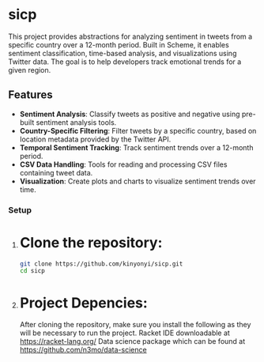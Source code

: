 # sicp
This project provides abstractions for analyzing sentiment in tweets from a specific country over a 12-month period. Built in Scheme, it enables sentiment classification, time-based analysis, and visualizations using Twitter data. The goal is to help developers track emotional trends for a given region.

## Features

- **Sentiment Analysis**: Classify tweets as positive and negative using pre-built sentiment analysis tools.
- **Country-Specific Filtering**: Filter tweets by a specific country, based on location metadata provided by the Twitter API.
- **Temporal Sentiment Tracking**: Track sentiment trends over a 12-month period.
- **CSV Data Handling**: Tools for reading and processing CSV files containing tweet data.
- **Visualization**: Create plots and charts to visualize sentiment trends over time.

### Setup

1. # Clone the repository:
   ```bash
   git clone https://github.com/kinyonyi/sicp.git
   cd sicp
2. # Project Depencies:
   After cloning the repository, make sure you install the following as they will be necessary to run the project.
   Racket IDE downloadable at https://racket-lang.org/
   Data science package which can be found at https://github.com/n3mo/data-science

